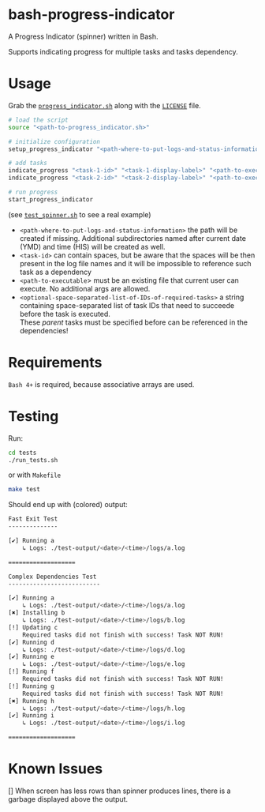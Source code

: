 # bash-progress-indicator
A Progress Indicator (spinner) written in Bash.

Supports indicating progress for multiple tasks and tasks dependency.

# Usage

Grab the [`progress_indicator.sh`](./progress_indicator.sh) along with the [`LICENSE`](./LICENSE) file.

```bash
# load the script
source "<path-to-progress_indicator.sh>"

# initialize configuration
setup_progress_indicator "<path-where-to-put-logs-and-status-information>"

# add tasks
indicate_progress "<task-1-id>" "<task-1-display-label>" "<path-to-executable>" "<optional-space-separated-list-of-IDs-of-required-tasks>"
indicate_progress "<task-2-id>" "<task-2-display-label>" "<path-to-executable>" "<optional-space-separated-list-of-IDs-of-required-tasks>"

# run progress
start_progress_indicator
```

(see [`test_spinner.sh`](tests/test_spinner.sh) to see a real example)

* `<path-where-to-put-logs-and-status-information>` the path will be created if missing. Additional subdirectories named after current date (YMD) and time (HIS) will be created as well.
* `<task-id>` can contain spaces, but be aware that the spaces will be then present in the log file names and it will be impossible to reference such task as a dependency
* `<path-to-executable`> must be an existing file that current user can execute. No additional args are allowed.
* `<optional-space-separated-list-of-IDs-of-required-tasks>` a string containing space-separated list of task IDs that need to succeede before the task is executed. \
These _parent_ tasks must be specified before can be referenced in the dependencies!

# Requirements

`Bash 4+` is required, because associative arrays are used.

# Testing

Run:

```bash
cd tests
./run_tests.sh
```

or with `Makefile`
```bash
make test
```

Should end up with (colored) output:

```bash
Fast Exit Test
--------------

[✔] Running a
    ↳ Logs: ./test-output/<date>/<time>/logs/a.log

===================

Complex Dependencies Test
--------------------------

[✔] Running a
    ↳ Logs: ./test-output/<date>/<time>/logs/a.log
[✖] Installing b
    ↳ Logs: ./test-output/<date>/<time>/logs/b.log
[!] Updating c
    Required tasks did not finish with success! Task NOT RUN!
[✔] Running d
    ↳ Logs: ./test-output/<date>/<time>/logs/d.log
[✔] Running e
    ↳ Logs: ./test-output/<date>/<time>/logs/e.log
[!] Running f
    Required tasks did not finish with success! Task NOT RUN!
[!] Running g
    Required tasks did not finish with success! Task NOT RUN!
[✖] Running h
    ↳ Logs: ./test-output/<date>/<time>/logs/h.log
[✔] Running i
    ↳ Logs: ./test-output/<date>/<time>/logs/i.log

===================
```

# Known Issues

[] When screen has less rows than spinner produces lines, there is a garbage displayed above the output.